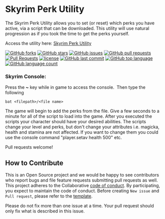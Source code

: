 # Skyrim Perk Utility

The Skyrim Perk Utility allows you to set (or reset) which perks you have active, via a script that can be downloaded.  This utility will use natural progression as if you took the time to get the perks yourself.

Access the utility here: 
[Skyrim Perk Utility](https://aaronmaynard.github.io/Skyrim-Perk-Utility/ "Access utility")


[![GitHub forks](https://img.shields.io/github/forks/aaronmaynard/Skyrim-Perk-Utility.svg)](https://github.com/aaronmaynard/Skyrim-Perk-Utility/network)
[![GitHub stars](https://img.shields.io/github/stars/aaronmaynard/Skyrim-Perk-Utility.svg)](https://github.com/aaronmaynard/Skyrim-Perk-Utility/stargazers)
[![GitHub issues](https://img.shields.io/github/issues/aaronmaynard/Skyrim-Perk-Utility.svg)]()
[![GitHub pull requests](https://img.shields.io/github/issues-pr/aaronmaynard/Obsidian-Tools.svg)]()
[![Pull Requests](https://img.shields.io/badge/PR-welcome-orange.svg)]()
[![license](https://img.shields.io/github/license/aaronmaynard/skyrim-perk-utility.svg)]()
[![GitHub last commit](https://img.shields.io/github/last-commit/aaronmaynard/Skyrim-Perk-Utility.svg)]()
[![GitHub top language](https://img.shields.io/github/languages/top/aaronmaynard/Skyrim-Perk-Utility.svg)]()
[![GitHub language count](https://img.shields.io/github/languages/count/aaronmaynard/Skyrim-Perk-Utility.svg)]()

### Skyrim Console:
Press the <b>~</b> key while in game to access the console.  Then type the following

    bat <filepath>/<file name>
The game will begin to add the perks from the file.  Give a few seconds to a minute for all of the script to load into the game.
After you executed the scripts your character should have your desired abilities. The scripts change your level and perks, but don't change your attributes i.e. magicka, health and stamina are not affected. If you want to change them you could use the console command "player.setav health 500" etc.

Pull requests welcome!

## How to Contribute

This is an Open Source project and we would be happy to see contributors who report bugs and file feature requests submitting pull requests as well. This project adheres to the Collaborative [code of conduct](https://github.com/aaronmaynard/Skyrim-Perk-Utility/blob/master/CODE_OF_CONDUCT.md). By participating, you expect to maintain the code of conduct. Before creating `New issue` and `Pull request`, please refer to the [template](docs).

Please do not fix more than one issue at a time. Your pull request should only fix what is described in this issue.
